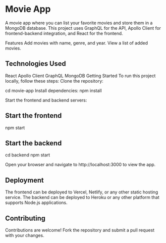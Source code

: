 # Movie App
A movie app where you can list your favorite movies and store them in a MongoDB database. This project uses GraphQL for the API, Apollo Client for frontend-backend integration, and React for the frontend.

Features
Add movies with name, genre, and year.
View a list of added movies.
## Technologies Used
React
Apollo Client
GraphQL
MongoDB
Getting Started
To run this project locally, follow these steps:
Clone the repository:

cd movie-app
Install dependencies:
npm install

Start the frontend and backend servers:
## Start the frontend
npm start


## Start the backend
cd backend
npm start


Open your browser and navigate to http://localhost:3000 to view the app.

## Deployment
The frontend can be deployed to Vercel, Netlify, or any other static hosting service. The backend can be deployed to Heroku or any other platform that supports Node.js applications.

## Contributing
Contributions are welcome! Fork the repository and submit a pull request with your changes.
